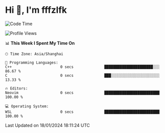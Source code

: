 # Hi 👋, I'm fffzlfk

<!--START_SECTION:waka-->
![Code Time](http://img.shields.io/badge/Code%20Time-642%20hrs%2021%20mins-blue)

![Profile Views](http://img.shields.io/badge/Profile%20Views-0-blue)

📊 **This Week I Spent My Time On** 

```text
🕑︎ Time Zone: Asia/Shanghai

💬 Programming Languages: 
C++                      0 secs              ██████████████████████░░░   86.67 % 
C                        0 secs              ███░░░░░░░░░░░░░░░░░░░░░░   13.33 % 

🔥 Editors: 
Neovim                   0 secs              █████████████████████████   100.00 % 

💻 Operating System: 
WSL                      0 secs              █████████████████████████   100.00 % 
```


 Last Updated on 18/01/2024 18:11:24 UTC
<!--END_SECTION:waka-->
